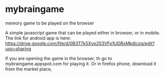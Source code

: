 mybraingame
===========

memory game to be played on the browser

A simple javascript game that can be played either in browser, or in mobile. The link for android app is here:
https://drive.google.com/file/d/0B3T7k5Xvp253VFp1UDRxMkdlczg/edit?usp=sharing

If you are opening the game in the browser, th go to mybraingame.appspot.com for playing it. Or in firefox phone, download it from the market place,
